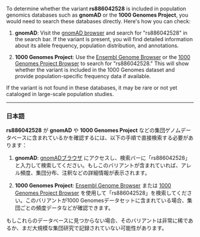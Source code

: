 To determine whether the variant **rs886042528** is included in population genomics databases such as **gnomAD** or the **1000 Genomes Project**, you would need to search these databases directly. Here's how you can check:

1. **gnomAD**: Visit the [gnomAD browser](https://gnomad.broadinstitute.org/) and search for "rs886042528" in the search bar. If the variant is present, you will find detailed information about its allele frequency, population distribution, and annotations.

2. **1000 Genomes Project**: Use the [Ensembl Genome Browser](https://www.ensembl.org/) or the [1000 Genomes Project Browser](https://www.internationalgenome.org/) to search for "rs886042528." This will show whether the variant is included in the 1000 Genomes dataset and provide population-specific frequency data if available.

If the variant is not found in these databases, it may be rare or not yet cataloged in large-scale population studies.

---

### 日本語
**rs886042528** が **gnomAD** や **1000 Genomes Project** などの集団ゲノムデータベースに含まれているかを確認するには、以下の手順で直接検索する必要があります：

1. **gnomAD**: [gnomADブラウザ](https://gnomad.broadinstitute.org/) にアクセスし、検索バーに「rs886042528」と入力して検索してください。もしこのバリアントが含まれていれば、アレル頻度、集団分布、注釈などの詳細情報が表示されます。

2. **1000 Genomes Project**: [Ensembl Genome Browser](https://www.ensembl.org/) または [1000 Genomes Project Browser](https://www.internationalgenome.org/) を使用して「rs886042528」を検索してください。このバリアントが1000 Genomesデータセットに含まれている場合、集団ごとの頻度データなどが確認できます。

もしこれらのデータベースに見つからない場合、そのバリアントは非常に稀であるか、まだ大規模な集団研究で記録されていない可能性があります。